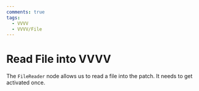 ```yaml
---
comments: true
tags:
  - VVVV
  - VVVV/File
---
```


# Read File into VVVV
The `FileReader` node allows us to read a file into the patch. It needs to get activated once.